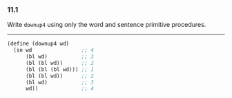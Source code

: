 ### 11.1

Write `downup4` using only the word and sentence primitive procedures.

***

~~~ scheme
(define (downup4 wd)
  (se wd                ;; 4
      (bl wd)           ;; 3
      (bl (bl wd))      ;; 2
      (bl (bl (bl wd))) ;; 1
      (bl (bl wd))      ;; 2
      (bl wd)           ;; 3
      wd))              ;; 4
~~~